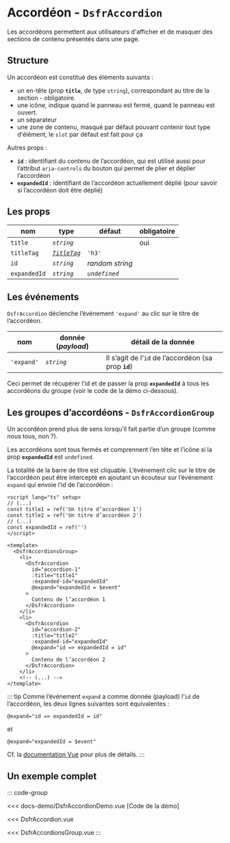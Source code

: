 # Accordéon - `DsfrAccordion`

Les accordéons permettent aux utilisateurs d'afficher et de masquer des sections de contenu présentés dans une page.

## Structure

Un accordéon est constitué des éléments suivants :

- un en-tête (prop **`title`**, de type `string`), correspondant au titre de la section - obligatoire.
- une icône, <VIcon name="ri-arrow-drop-down-line" scale="1.25" /> indique quand le panneau est fermé, <VIcon name="ri-arrow-drop-up-line" scale="1.25" /> quand le panneau est ouvert.
- un séparateur
- une zone de contenu, masqué par défaut pouvant contenir tout type d'élément, le `slot` par défaut est fait pour ça

Autres props :

- **`id`** : identifiant du contenu de l’accordéon, qui est utilisé aussi pour l’attribut `aria-controls` du bouton qui permet de plier et déplier l’accordéon
- **`expandedId`** : identifiant de l’accordéon actuellement déplié (pour savoir si l’accordéon doit être déplié)

## Les props

|  nom                   |   type      |  défaut         | obligatoire |
| ----------------------- | ---------   | ---------------- | -------- |
| `title`                    | *`string`*    | | oui |
| `titleTag`              | [*`TitleTag`*](/docs/types.md#title-tag "'h1' \| 'h2' \| 'h3' \| 'h4' \| 'h5' \| 'h6'")  |    `'h3'`     | |
| `id`                    | *`string`*    | *random string*  | |
| `expandedId`                    | *`string`*    | *`undefined`*  | |

## Les événements

`DsfrAccordion` déclenche l’événement `'expand'` au clic sur le titre de l’accordéon.

|  nom                   |   donnée (*payload*) | détail de la donnée
| ---------------------- |  ---------            | --- |
| `'expand'` |       *`string`*       | Il s’agit de l’`id` de l’accordéon (sa prop **`id`**) |

Ceci permet de récupérer l’id et de passer la prop **`expandedId`** à tous les accordéons du groupe (voir le code de la démo ci-dessous).

## Les groupes d’accordéons - `DsfrAccordionGroup`

Un accordéon prend plus de sens lorsqu’il fait partie d’un groupe (comme nous tous, non ?).

Les accordéons sont tous fermés et comprennent l’en tête et l’icône  <VIcon name="ri-arrow-drop-down-line" scale="1.25" /> si la prop **`expandedId`** est `undefined`.

La totalité de la barre de titre est cliquable. L’événement clic sur le titre de l’accordéon peut être intercepté en ajoutant un écouteur sur l’événement `expand` qui envoie l’id de l’accordéon :

```vue{6,15,16,25,26}
<script lang="ts" setup>
// (...)
const title1 = ref('Un titre d’accordéon 1')
const title2 = ref('Un titre d’accordéon 2')
// (...)
const expandedId = ref('')
</script>

<template>
  <DsfrAccordionsGroup>
    <li>
      <DsfrAccordion
        id="accordion-1"
        :title="title1"
        :expanded-id="expandedId"
        @expand="expandedId = $event"
      >
        Contenu de l’accordéon 1
      </DsfrAccordion>
    </li>
    <li>
      <DsfrAccordion
        id="accordion-2"
        :title="title2"
        :expanded-id="expandedId"
        @expand="id => expandedId = id"
      >
        Contenu de l’accordéon 2
      </DsfrAccordion>
    </li>
    <!-- (...) -->
</template>
```

::: tip
Comme l’événement `expand` a comme donnée (payload) l’`id` de l’accordéon, les deux lignes suivantes sont équivalentes :

```vue
@expand="id => expandedId = id"
```

et

```vue
@expand="expandedId = $event"
```

Cf. la [documentation Vue](https://vuejs.org/guide/essentials/event-handling.html#accessing-event-argument-in-inline-handlers) pour plus de détails.
:::

## Un exemple complet

::: code-group

<Story data-title="Démo" min-h="400px">
  <DsfrAccordionDemo />
</Story>

<<< docs-demo/DsfrAccordionDemo.vue [Code de la démo]

<<< DsfrAccordion.vue

<<< DsfrAccordionsGroup.vue
:::

<script setup lang="ts">
import DsfrAccordionDemo from './docs-demo/DsfrAccordionDemo.vue'
</script>
